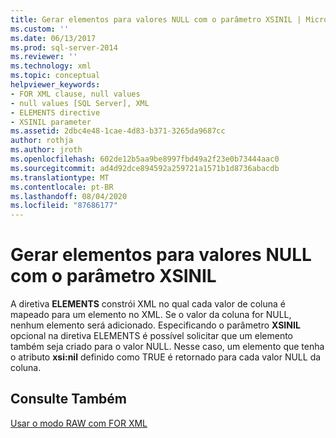 ```yaml
---
title: Gerar elementos para valores NULL com o parâmetro XSINIL | Microsoft Docs
ms.custom: ''
ms.date: 06/13/2017
ms.prod: sql-server-2014
ms.reviewer: ''
ms.technology: xml
ms.topic: conceptual
helpviewer_keywords:
- FOR XML clause, null values
- null values [SQL Server], XML
- ELEMENTS directive
- XSINIL parameter
ms.assetid: 2dbc4e48-1cae-4d83-b371-3265da9687cc
author: rothja
ms.author: jroth
ms.openlocfilehash: 602de12b5aa9be8997fbd49a2f23e0b73444aac0
ms.sourcegitcommit: ad4d92dce894592a259721a1571b1d8736abacdb
ms.translationtype: MT
ms.contentlocale: pt-BR
ms.lasthandoff: 08/04/2020
ms.locfileid: "87686177"
---
```

# <a name="generate-elements-for-null-values-with-the-xsinil-parameter"></a>Gerar elementos para valores NULL com o parâmetro XSINIL
  A diretiva **ELEMENTS** constrói XML no qual cada valor de coluna é mapeado para um elemento no XML. Se o valor da coluna for NULL, nenhum elemento será adicionado. Especificando o parâmetro **XSINIL** opcional na diretiva ELEMENTS é possível solicitar que um elemento também seja criado para o valor NULL. Nesse caso, um elemento que tenha o atributo **xsi:nil** definido como TRUE é retornado para cada valor NULL da coluna.  
  
## <a name="see-also"></a>Consulte Também  
 [Usar o modo RAW com FOR XML](use-raw-mode-with-for-xml.md)  
  
  
